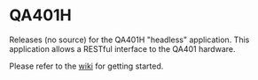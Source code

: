 # QA401H
Releases (no source) for the QA401H "headless" application. This application allows a RESTful interface to the QA401 hardware. 

Please refer to the [wiki](https://github.com/QuantAsylum/QA401H/wiki) for getting started. 

